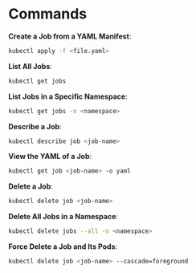 # Commands

**Create a Job from a YAML Manifest**:

```bash
kubectl apply -f <file.yaml>
```

**List All Jobs**:

```bash
kubectl get jobs
```

**List Jobs in a Specific Namespace**:

```bash
kubectl get jobs -n <namespace>
```

**Describe a Job**:

```bash
kubectl describe job <job-name>
```

**View the YAML of a Job**:

```bash
kubectl get job <job-name> -o yaml
```

**Delete a Job**:

```bash
kubectl delete job <job-name>
```

**Delete All Jobs in a Namespace**:

```bash
kubectl delete jobs --all -n <namespace>
```

**Force Delete a Job and Its Pods**:

```bash
kubectl delete job <job-name> --cascade=foreground
```
